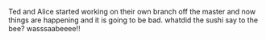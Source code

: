 Ted and Alice started working on their own branch off the master and now things are happening and it is going to be bad. 
whatdid the sushi say to the bee? wasssaabeeee!!